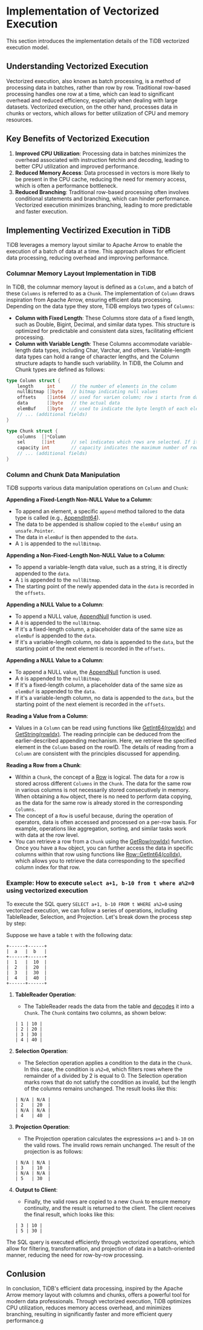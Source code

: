 # Implementation of Vectorized Execution
This section introduces the implementation details of the TiDB vectorized execution model. 
## Understanding Vectorized Execution
Vectorized execution, also known as batch processing, is a method of processing data in batches, rather than row by row. Traditional row-based processing handles one row at a time, which can lead to significant overhead and reduced efficiency, especially when dealing with large datasets. Vectorized execution, on the other hand, processes data in chunks or vectors, which allows for better utilization of CPU and memory resources.
## Key Benefits of Vectorized Execution
1. **Improved CPU Utilization**: Processing data in batches minimizes the overhead associated with instruction fetchin and decoding, leading to better CPU utilization and improved performance.
2. **Reduced Memory Access**: Data processed in vectors is more likely to be present in the CPU cache, reducing the need for memory access, which is often a performance bottleneck.
3. **Reduced Branching**: Traditional row-based processing often involves conditional statements and branching, which can hinder performance. Vectorized execution minimizes branching, leading to more predictable and faster execution.
## Implementing Vectirized Execution in TiDB
TiDB leverages a memory layout similar to Apache Arrow to enable the execution of a batch of data at a time. This approach allows for efficient data processing, reducing overhead and improving performance. 
### Columnar Memory Layout Implementation in TiDB 
In TiDB, the columnar memory layout is defined as a `Column`, and a batch of these `Columns` is referred to as a `Chunk`. The implementation of `Column` draws inspiration from Apache Arrow, ensuring efficient data processing. Depending on the data type they store, TiDB employs two types of `Columns`:
- **Column with Fixed Length**: These Columns store data of a fixed length, such as Double, Bigint, Decimal, and similar data types. This structure is optimized for predictable and consistent data sizes, facilitating efficient processing.
- **Column with Variable Length**: These Columns accommodate variable-length data types, including Char, Varchar, and others. Variable-length data types can hold a range of character lengths, and the Column structure adapts to handle such variability.
In TiDB, the Column and Chunk types are defined as follows:
``` go
type Column struct {
    length     int      // the number of elements in the column
    nullBitmap []byte   // bitmap indicating null values
    offsets    []int64  // used for varLen column; row i starts from data[offsets[i]]
    data       []byte   // the actual data
    elemBuf    []byte   // used to indicate the byte length of each element for fixed-length objects
    // ... (additional fields)
}

type Chunk struct {
    columns  []*Column
    sel      []int      // sel indicates which rows are selected. If it is nil, all rows are selected.
    capacity int        // capacity indicates the maximum number of rows this chunk can hold.
    // ... (additional fields)
}
```

### Column and Chunk Data Manipulation
TiDB supports various data manipulation operations on `Column` and `Chunk`:

**Appending a Fixed-Length Non-NULL Value to a Column**:
- To append an element, a specific `append` method tailored to the data type is called (e.g., [AppendInt64](https://github.com/pingcap/tidb/blob/ecaa1c518cc9367844ebb5206f2e970461c8bf28/pkg/util/chunk/column.go#L246-L248)).
- The data to be appended is shallow copied to the `elemBuf` using an `unsafe.Pointer`.
- The data in `elemBuf` is then appended to the `data`.
- A `1` is appended to the `nullBitmap`.

**Appending a Non-Fixed-Length Non-NULL Value to a Column**:
- To append a variable-length data value, such as a string, it is directly appended to the `data`.
- A `1` is appended to the `nullBitmap`.
- The starting point of the newly appended data in the `data` is recorded in the `offsets`.

**Appending a NULL Value to a Column**:
- To append a NULL value, [AppendNull](https://github.com/pingcap/tidb/blob/ecaa1c518cc9367844ebb5206f2e970461c8bf28/pkg/util/chunk/column.go#L229-L237) function is used.
- A `0` is appended to the `nullBitmap`.
- If it's a fixed-length column, a placeholder data of the same size as `elemBuf` is appended to the `data`.
- If it's a variable-length column, no data is appended to the `data`, but the starting point of the next element is recorded in the `offsets`.

**Appending a NULL Value to a Column**:
- To append a NULL value, the [AppendNull](https://github.com/pingcap/tidb/blob/ecaa1c518cc9367844ebb5206f2e970461c8bf28/pkg/util/chunk/column.go#L229-L237) function is used.
- A `0` is appended to the `nullBitmap`.
- If it's a fixed-length column, a placeholder data of the same size as `elemBuf` is appended to the `data`.
- If it's a variable-length column, no data is appended to the `data`, but the starting point of the next element is recorded in the `offsets`.

**Reading a Value from a Column**:
- Values in a `Column` can be read using functions like [GetInt64(rowIdx)](https://github.com/pingcap/tidb/blob/ecaa1c518cc9367844ebb5206f2e970461c8bf28/pkg/util/chunk/column.go#L551-L553) and [GetString(rowIdx)](https://github.com/pingcap/tidb/blob/ecaa1c518cc9367844ebb5206f2e970461c8bf28/pkg/util/chunk/column.go#L576-L578). The reading principle can be deduced from the earlier-described appending mechanism. Here, we retrieve the specified element in the `Column` based on the rowID. The details of reading from a `Column` are consistent with the principles discussed for appending.

**Reading a Row from a Chunk**:
- Within a `Chunk`, the concept of a [Row](https://github.com/pingcap/tidb/blob/ecaa1c518cc9367844ebb5206f2e970461c8bf28/pkg/util/chunk/row.go#L25-L28) is logical. The data for a row is stored across different `Columns` in the `Chunk`. The data for the same row in various columns is not necessarily stored consecutively in memory. When obtaining a `Row` object, there is no need to perform data copying, as the data for the same row is already stored in the corresponding `Columns`.
- The concept of a `Row` is useful because, during the operation of operators, data is often accessed and processed on a per-row basis. For example, operations like aggregation, sorting, and similar tasks work with data at the row level.
- You can retrieve a row from a `Chunk` using the [GetRow(rowIdx)](https://github.com/pingcap/tidb/blob/ecaa1c518cc9367844ebb5206f2e970461c8bf28/pkg/util/chunk/chunk.go#L356-L368) function. Once you have a `Row` object, you can further access the data in specific columns within that row using functions like [Row::GetInt64(colIdx)](https://github.com/pingcap/tidb/blob/ecaa1c518cc9367844ebb5206f2e970461c8bf28/pkg/util/chunk/row.go#L51-L53), which allows you to retrieve the data corresponding to the specified column index for that row.

### Example: How to execute `select a+1, b-10 from t where a%2=0` using vectorized execution
To execute the SQL query `SELECT a+1, b-10 FROM t WHERE a%2=0` using vectorized execution, we can follow a series of operations, including TableReader, Selection, and Projection. Let's break down the process step by step:

Suppose we have a table `t` with the following data:

```
+------+------+
|  a   |  b   |
+------+------+
|  1   |  10  |
|  2   |  20  |
|  3   |  30  |
|  4   |  40  |
+------+------+
```

1. **TableReader Operation**:
   - The TableReader reads the data from the table and [decodes](https://github.com/pingcap/tidb/blob/ecaa1c518cc9367844ebb5206f2e970461c8bf28/pkg/util/chunk/codec.go#L259-L270) it into a `Chunk`. The `Chunk` contains two columns, as shown below:
   
   ```
   | 1 | 10 |
   | 2 | 20 |
   | 3 | 30 |
   | 4 | 40 |
   ```

2. **Selection Operation**:
   - The Selection operation applies a condition to the data in the `Chunk`. In this case, the condition is `a%2=0`, which filters rows where the remainder of `a` divided by 2 is equal to 0. The Selection operation marks rows that do not satisfy the condition as invalid, but the length of the columns remains unchanged. The result looks like this:
   
   ```
   | N/A | N/A |
   | 2   | 20  |
   | N/A | N/A |
   | 4   | 40  |
   ```

3. **Projection Operation**:
   - The Projection operation calculates the expressions `a+1` and `b-10` on the valid rows. The invalid rows remain unchanged. The result of the projection is as follows:

   ```
   | N/A | N/A |
   | 3   | 10  |
   | N/A | N/A |
   | 5   | 30  |
   ```

4. **Output to Client**:
   - Finally, the valid rows are copied to a new `Chunk` to ensure memory continuity, and the result is returned to the client. The client receives the final result, which looks like this:

   ```
   | 3 | 10 |
   | 5 | 30 |
   ```

The SQL query is executed efficiently through vectorized operations, which allow for filtering, transformation, and projection of data in a batch-oriented manner, reducing the need for row-by-row processing.

## Conlusion
In conclusion, TiDB's efficient data processing, inspired by the Apache Arrow memory layout with columns and chunks, offers a powerful tool for modern data professionals. Through vectorized execution, TiDB optimizes CPU utilization, reduces memory access overhead, and minimizes branching, resulting in significantly faster and more efficient query performance.g
